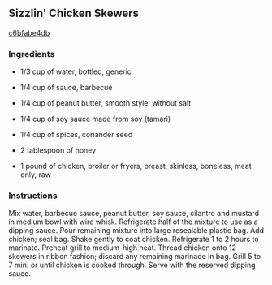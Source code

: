 ## Sizzlin' Chicken Skewers

[c6bfabe4db](http://www.kraftrecipes.com/recipes/sizzlin-chicken-skewers-75144.aspx)

### Ingredients

 - 1/3 cup of water, bottled, generic

 - 1/4 cup of sauce, barbecue

 - 1/4 cup of peanut butter, smooth style, without salt

 - 1/4 cup of soy sauce made from soy (tamari)

 - 1/4 cup of spices, coriander seed

 - 2 tablespoon of honey

 - 1 pound of chicken, broiler or fryers, breast, skinless, boneless, meat only, raw

### Instructions

Mix water, barbecue sauce, peanut butter, soy sauce, cilantro and mustard in medium bowl with wire whisk. Refrigerate half of the mixture to use as a dipping sauce. Pour remaining mixture into large resealable plastic bag. Add chicken; seal bag. Shake gently to coat chicken. Refrigerate 1 to 2 hours to marinate. Preheat grill to medium-high heat. Thread chicken onto 12 skewers in ribbon fashion; discard any remaining marinade in bag. Grill 5 to 7 min. or until chicken is cooked through. Serve with the reserved dipping sauce.